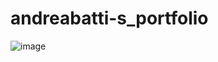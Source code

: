 # andreabatti-s_portfolio

![image](https://github.com/andreabatti/andreabatti-s_portfolio/assets/123306195/2e6f1252-7f38-489e-a163-9197e0b853fa)
